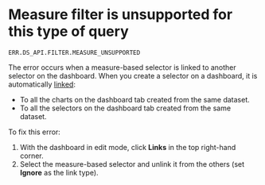 # Measure filter is unsupported for this type of query

`ERR.DS_API.FILTER.MEASURE_UNSUPPORTED`

The error occurs when a measure-based selector is linked to another selector on the dashboard.
When you create a selector on a dashboard, it is automatically [linked](../../concepts/dashboard.md#link):

* To all the charts on the dashboard tab created from the same dataset.
* To all the selectors on the dashboard tab created from the same dataset.

To fix this error:

1. With the dashboard in edit mode, click **Links** in the top right-hand corner.
1. Select the measure-based selector and unlink it from the others (set **Ignore** as the link type).
